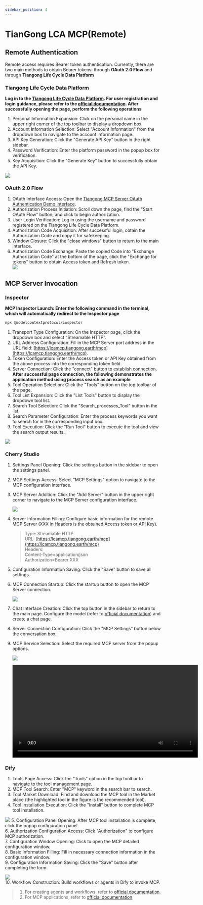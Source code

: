 ```yaml
---
sidebar_position: 4
---
```


# TianGong LCA MCP(Remote)

## Remote Authentication

Remote access requires Bearer token authentication. Currently, there are two main methods to obtain Bearer tokens: through **OAuth 2.0 Flow** and through **Tiangong Life Cycle Data Platform**

### Tiangong Life Cycle Data Platform

**Log in to the [Tiangong Life Cycle Data Platform](https://lca.tiangong.earth). For user registration and login guidance, please refer to the [official documentation](https://docs.tiangong.earth/quick-start/first-login). After successfully opening the page, perform the following operations**  

1. Personal Information Expansion: Click on the personal name in the upper right corner of the top toolbar to display a dropdown box.
2. Account Information Selection: Select "Account Information" from the dropdown box to navigate to the account information page.
3. API Key Generation: Click the "Generate API Key" button in the right sidebar.
4. Password Verification: Enter the platform password in the popup box for verification.
5. Key Acquisition: Click the "Generate Key" button to successfully obtain the API Key.

![](img/11.png)

### OAuth 2.0 Flow

1. OAuth Interface Access: Open the [Tiangong MCP Server OAuth Authentication Demo interface](https://lcamcp.tiangong.earth/oauth/demo).
2. Authorization Process Initiation: Scroll down the page, find the "Start OAuth Flow" button, and click to begin authorization.
3. User Login Verification: Log in using the username and password registered on the Tiangong Life Cycle Data Platform.
4. Authorization Code Acquisition: After successful login, obtain the Authorization Code and copy it for safekeeping.
5. Window Closure: Click the "close windows" button to return to the main interface.
6. Authorization Code Exchange: Paste the copied Code into "Exchange Authorization Code" at the bottom of the page, click the "Exchange for tokens" button to obtain Access token and Refresh token.  
![](img/10.png)  

## MCP Server Invocation

### Inspector

**MCP Inspector Launch: Enter the following command in the terminal, which will automatically redirect to the Inspector page**  

```bash
npx @modelcontextprotocol/inspector
```

1. Transport Type Configuration: On the Inspector page, click the dropdown box and select "Streamable HTTP".
2. URL Address Configuration: Fill in the MCP Server port address in the URL field: [https://lcamcp.tiangong.earth/mcp](https://lcamcp.tiangong.earth/mcp).
3. Token Configuration: Enter the Access token or API Key obtained from the above process into the corresponding token field.
4. Server Connection: Click the "connect" button to establish connection.  
**After successful page connection, the following demonstrates the application method using process search as an example**  
5. Tool Operation Selection: Click the "Tools" button on the top toolbar of the page.
6. Tool List Expansion: Click the "List Tools" button to display the dropdown tool list.
7. Search Tool Selection: Click the "Search_processes_Tool" button in the list.
8. Search Parameter Configuration: Enter the process keywords you want to search for in the corresponding input box.
9. Tool Execution: Click the "Run Tool" button to execute the tool and view the search output results.

![](img/12.png)

### Cherry Studio

1. Settings Panel Opening: Click the settings button in the sidebar to open the settings panel.
2. MCP Settings Access: Select "MCP Settings" option to navigate to the MCP configuration interface.
3. MCP Server Addition: Click the "Add Server" button in the upper right corner to navigate to the MCP Server configuration interface.

    ![](img/6.png)

4. Server Information Filling: Configure basic information for the remote MCP Server (XXX in Headers is the obtained Access token or API Key).

    >Type: Streamable HTTP  
    >URL: [https://lcamcp.tiangong.earth/mcp](https://lcamcp.tiangong.earth/mcp)  
    >Headers:  
    >Content-Type=application/json  
    >Authorization=Bearer XXX  

5. Configuration Information Saving: Click the "Save" button to save all settings.
6. MCP Connection Startup: Click the startup button to open the MCP Server connection.
  
    ![](img/7.png)

7. Chat Interface Creation: Click the top button in the sidebar to return to the main page. Configure the model (refer to [official documentation](https://docs.cherry-ai.com/pre-basic/providers)) and create a chat page.  
8. Server Connection Configuration: Click the "MCP Settings" button below the conversation box.
9. MCP Service Selection: Select the required MCP server from the popup options.  

    ![](img/15.png)

    <video src="img/2.mp4" controls width="600">
      Your browser does not support video playback.
    </video>

### Dify

1. Tools Page Access: Click the "Tools" option in the top toolbar to navigate to the tool management page.  
2. MCP Tool Search: Enter "MCP" keyword in the search bar to search.  
3. Tool Market Download: Find and download the MCP tool in the Market place (the highlighted tool in the figure is the recommended tool).  
4. Tool Installation Execution: Click the "Install" button to complete MCP tool installation.  

![](img/16.png)
5. Configuration Panel Opening: After MCP tool installation is complete, click the popup configuration panel.  
6. Authorization Configuration Access: Click "Authorization" to configure MCP authorization.  
7. Configuration Window Opening: Click to open the MCP detailed configuration window.  
8. Basic Information Filling: Fill in necessary connection information in the configuration window.  
9. Configuration Information Saving: Click the "Save" button after completing the form.

![](img/17.png)  
10. Workflow Construction: Build workflows or agents in Dify to invoke MCP.  
>
>1. For creating agents and workflows, refer to [official documentation](https://docs.dify.ai/zh-hans/guides/application-orchestrate/creating-an-application).
>2. For MCP applications, refer to [official documentation](https://docs.dify.ai/zh-hans/guides/tools/mcp)

